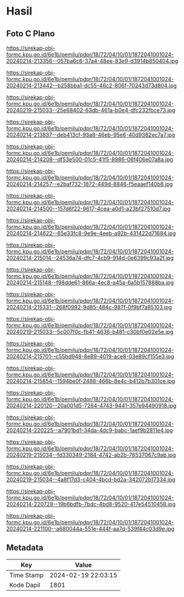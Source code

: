 # Hasil

## Foto C Plano

https://sirekap-obj-formc.kpu.go.id/6e1b/pemilu/pdpr/18/72/04/10/01/1872041001024-20240214-213356--057ba6c6-37a4-48ee-83e9-d3914b850404.jpg

https://sirekap-obj-formc.kpu.go.id/6e1b/pemilu/pdpr/18/72/04/10/01/1872041001024-20240214-213442--b258bba1-dc55-46c2-806f-70243d73d804.jpg

https://sirekap-obj-formc.kpu.go.id/6e1b/pemilu/pdpr/18/72/04/10/01/1872041001024-20240219-215033--25e68402-63db-461a-b0e4-dfc232fbce73.jpg

https://sirekap-obj-formc.kpu.go.id/6e1b/pemilu/pdpr/18/72/04/10/01/1872041001024-20240214-213837--deb413cf-93a8-46eb-95e6-40d9382ec7a7.jpg

https://sirekap-obj-formc.kpu.go.id/6e1b/pemilu/pdpr/18/72/04/10/01/1872041001024-20240214-214208--df53e500-01c5-41f5-8986-06f406e07a8a.jpg

https://sirekap-obj-formc.kpu.go.id/6e1b/pemilu/pdpr/18/72/04/10/01/1872041001024-20240214-214257--e2baf732-1872-449d-8846-f5eaaef140b8.jpg

https://sirekap-obj-formc.kpu.go.id/6e1b/pemilu/pdpr/18/72/04/10/01/1872041001024-20240214-214500--157d6f22-9617-4cea-a0d1-a23bf27510d7.jpg

https://sirekap-obj-formc.kpu.go.id/6e1b/pemilu/pdpr/18/72/04/10/01/1872041001024-20240214-214622--65e33fc8-9e9e-4eeb-a92b-431422d71684.jpg

https://sirekap-obj-formc.kpu.go.id/6e1b/pemilu/pdpr/18/72/04/10/01/1872041001024-20240214-215014--24536a74-dfc7-4cb9-914d-0e6399c93a2f.jpg

https://sirekap-obj-formc.kpu.go.id/6e1b/pemilu/pdpr/18/72/04/10/01/1872041001024-20240214-215148--f98dde61-866a-4ec8-a45a-6a5b157888ba.jpg

https://sirekap-obj-formc.kpu.go.id/6e1b/pemilu/pdpr/18/72/04/10/01/1872041001024-20240214-215331--268f0992-9d85-484c-987f-0f9bf7a85103.jpg

https://sirekap-obj-formc.kpu.go.id/6e1b/pemilu/pdpr/18/72/04/10/01/1872041001024-20240219-215033--5c007f0c-fb41-4636-b481-c30bf0e02e5e.jpg

https://sirekap-obj-formc.kpu.go.id/6e1b/pemilu/pdpr/18/72/04/10/01/1872041001024-20240214-215701--c55bd948-8e89-4019-ace8-03e89cf155e3.jpg

https://sirekap-obj-formc.kpu.go.id/6e1b/pemilu/pdpr/18/72/04/10/01/1872041001024-20240214-215854--1594be0f-2488-466b-8e4c-b412b7b301ce.jpg

https://sirekap-obj-formc.kpu.go.id/6e1b/pemilu/pdpr/18/72/04/10/01/1872041001024-20240214-220120--20a001d5-7264-4743-9441-357e94490918.jpg

https://sirekap-obj-formc.kpu.go.id/6e1b/pemilu/pdpr/18/72/04/10/01/1872041001024-20240214-220225--a7901bd1-34da-4dc9-babc-1aef9b2811e4.jpg

https://sirekap-obj-formc.kpu.go.id/6e1b/pemilu/pdpr/18/72/04/10/01/1872041001024-20240219-215034--fd330349-2184-4742-ab2b-76537067c9ab.jpg

https://sirekap-obj-formc.kpu.go.id/6e1b/pemilu/pdpr/18/72/04/10/01/1872041001024-20240219-215034--4a8f17d3-c404-4bcd-bd2a-342072b17334.jpg

https://sirekap-obj-formc.kpu.go.id/6e1b/pemilu/pdpr/18/72/04/10/01/1872041001024-20240214-220728--19b6bdfb-7bdc-4bd8-9520-417e54510458.jpg

https://sirekap-obj-formc.kpu.go.id/6e1b/pemilu/pdpr/18/72/04/10/01/1872041001024-20240214-221100--a680044a-551e-444f-aa7d-539f44c03d9e.jpg


## Metadata

| Key        | Value               |
| ---------- | ------------------- |
| Time Stamp | 2024-02-19 22:03:15 |
| Kode Dapil | 1801                |



